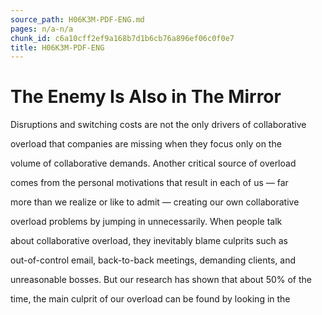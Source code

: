 ```yaml
---
source_path: H06K3M-PDF-ENG.md
pages: n/a-n/a
chunk_id: c6a10cff2ef9a168b7d1b6cb76a896ef06c0f0e7
title: H06K3M-PDF-ENG
---
```

# The Enemy Is Also in The Mirror

Disruptions and switching costs are not the only drivers of collaborative

overload that companies are missing when they focus only on the

volume of collaborative demands. Another critical source of overload

comes from the personal motivations that result in each of us — far

more than we realize or like to admit — creating our own collaborative

overload problems by jumping in unnecessarily. When people talk

about collaborative overload, they inevitably blame culprits such as

out-of-control email, back-to-back meetings, demanding clients, and

unreasonable bosses. But our research has shown that about 50% of the

time, the main culprit of our overload can be found by looking in the

